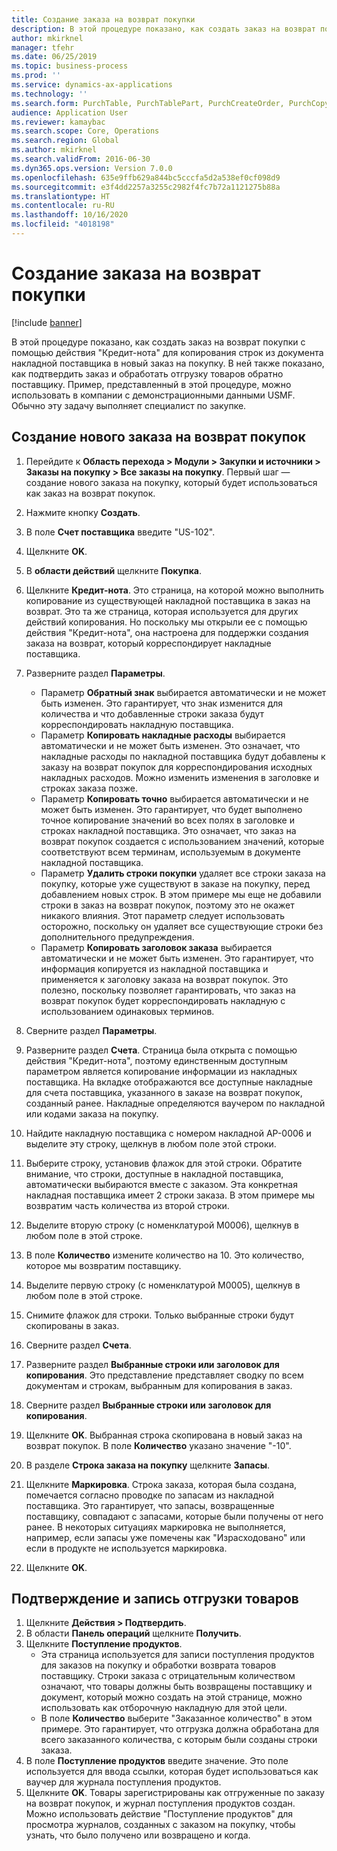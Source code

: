 ```yaml
---
title: Создание заказа на возврат покупки
description: В этой процедуре показано, как создать заказ на возврат покупки с помощью действия "Кредит-нота" для копирования строк из документа накладной поставщика в новый заказ на покупку.
author: mkirknel
manager: tfehr
ms.date: 06/25/2019
ms.topic: business-process
ms.prod: ''
ms.service: dynamics-ax-applications
ms.technology: ''
ms.search.form: PurchTable, PurchTablePart, PurchCreateOrder, PurchCopying, InventMarking, PurchEditLines
audience: Application User
ms.reviewer: kamaybac
ms.search.scope: Core, Operations
ms.search.region: Global
ms.author: mkirknel
ms.search.validFrom: 2016-06-30
ms.dyn365.ops.version: Version 7.0.0
ms.openlocfilehash: 635e9ffb629a844bc5cccfa5d2a538ef0cf098d9
ms.sourcegitcommit: e3f4dd2257a3255c2982f4fc7b72a1121275b88a
ms.translationtype: HT
ms.contentlocale: ru-RU
ms.lasthandoff: 10/16/2020
ms.locfileid: "4018198"
---
```

# <a name="create-a-purchase-return-order"></a>Создание заказа на возврат покупки

[!include [banner](../../includes/banner.md)]

В этой процедуре показано, как создать заказ на возврат покупки с помощью действия "Кредит-нота" для копирования строк из документа накладной поставщика в новый заказ на покупку. В ней также показано, как подтвердить заказ и обработать отгрузку товаров обратно поставщику. Пример, представленный в этой процедуре, можно использовать в компании с демонстрационными данными USMF. Обычно эту задачу выполняет специалист по закупке.

## <a name="create-a-new-purchase-return-order"></a>Создание нового заказа на возврат покупок
1. Перейдите к **Область перехода > Модули > Закупки и источники > Заказы на покупку > Все заказы на покупку**. Первый шаг — создание нового заказа на покупку, который будет использоваться как заказ на возврат покупок.  
2. Нажмите кнопку **Создать**.
3. В поле **Счет поставщика** введите "US-102".
4. Щелкните **OK**.
5. В **области действий** щелкните **Покупка**.
6. Щелкните **Кредит-нота**. Это страница, на которой можно выполнить копирование из существующей накладной поставщика в заказ на возврат. Это та же страница, которая используется для других действий копирования. Но поскольку мы открыли ее с помощью действия "Кредит-нота", она настроена для поддержки создания заказа на возврат, который корреспондирует накладные поставщика.  
7. Разверните раздел **Параметры**.
    - Параметр **Обратный знак** выбирается автоматически и не может быть изменен. Это гарантирует, что знак изменится для количества и что добавленные строки заказа будут корреспондировать накладную поставщика.  
    - Параметр **Копировать накладные расходы** выбирается автоматически и не может быть изменен. Это означает, что накладные расходы по накладной поставщика будут добавлены к заказу на возврат покупок для корреспондирования исходных накладных расходов. Можно изменить изменения в заголовке и строках заказа позже.  
    - Параметр **Копировать точно** выбирается автоматически и не может быть изменен. Это гарантирует, что будет выполнено точное копирование значений во всех полях в заголовке и строках накладной поставщика. Это означает, что заказ на возврат покупок создается с использованием значений, которые соответствуют всем терминам, используемым в документе накладной поставщика. 
    - Параметр **Удалить строки покупки** удаляет все строки заказа на покупку, которые уже существуют в заказе на покупку, перед добавлением новых строк. В этом примере мы еще не добавили строки в заказ на возврат покупок, поэтому это не окажет никакого влияния. Этот параметр следует использовать осторожно, поскольку он удаляет все существующие строки без дополнительного предупреждения.  
    * Параметр **Копировать заголовок заказа** выбирается автоматически и не может быть изменен. Это гарантирует, что информация копируется из накладной поставщика и применяется к заголовку заказа на возврат покупок. Это полезно, поскольку позволяет гарантировать, что заказ на возврат покупок будет корреспондировать накладную с использованием одинаковых терминов.  
8. Сверните раздел **Параметры**.
9. Разверните раздел **Счета**. Страница была открыта с помощью действия "Кредит-нота", поэтому единственным доступным параметром является копирование информации из накладных поставщика. На вкладке отображаются все доступные накладные для счета поставщика, указанного в заказе на возврат покупок, созданный ранее.   Накладные определяются ваучером по накладной или кодами заказа на покупку.
10. Найдите накладную поставщика с номером накладной AP-0006 и выделите эту строку, щелкнув в любом поле этой строки.
11. Выберите строку, установив флажок для этой строки. Обратите внимание, что строки, доступные в накладной поставщика, автоматически выбираются вместе с заказом. Эта конкретная накладная поставщика имеет 2 строки заказа. В этом примере мы возвратим часть количества из второй строки.
12. Выделите вторую строку (с номенклатурой M0006), щелкнув в любом поле в этой строке.
13. В поле **Количество** измените количество на 10. Это количество, которое мы возвратим поставщику. 
14. Выделите первую строку (с номенклатурой M0005), щелкнув в любом поле в этой строке.
15. Снимите флажок для строки. Только выбранные строки будут скопированы в заказ.
16. Сверните раздел **Счета**.
17. Разверните раздел **Выбранные строки или заголовок для копирования**. Это представление представляет сводку по всем документам и строкам, выбранным для копирования в заказ.  
18. Сверните раздел **Выбранные строки или заголовок для копирования**.
19. Щелкните **OK**. Выбранная строка скопирована в новый заказ на возврат покупок. В поле **Количество** указано значение "-10".   
20. В разделе **Строка заказа на покупку** щелкните **Запасы**.
21. Щелкните **Маркировка**. Строка заказа, которая была создана, помечается согласно проводке по запасам из накладной поставщика. Это гарантирует, что запасы, возвращенные поставщику, совпадают с запасами, которые были получены от него ранее. В некоторых ситуациях маркировка не выполняется, например, если запасы уже помечены как "Израсходовано" или если в продукте не используется маркировка.  

22. Щелкните **OK**.

## <a name="confirm-and-record-the-shipment-of-goods"></a>Подтверждение и запись отгрузки товаров
1. Щелкните **Действия > Подтвердить**.
2. В области **Панель операций** щелкните **Получить**.
3. Щелкните **Поступление продуктов**.
    - Эта страница используется для записи поступления продуктов для заказов на покупку и обработки возврата товаров поставщику. Строки заказа с отрицательным количеством означают, что товары должны быть возвращены поставщику и документ, который можно создать на этой странице, можно использовать как отборочную накладную для этой цели.   
    - В поле **Количество** выберите "Заказанное количество" в этом примере. Это гарантирует, что отгрузка должна обработана для всего заказанного количества, с которым были созданы строки заказа.   
4. В поле **Поступление продуктов** введите значение. Это поле используется для ввода ссылки, которая будет использоваться как ваучер для журнала поступления продуктов.  
5. Щелкните **OK**. Товары зарегистрированы как отгруженные по заказу на возврат покупок, и журнал поступления продуктов создан. Можно использовать действие "Поступление продуктов" для просмотра журналов, созданных с заказом на покупку, чтобы узнать, что было получено или возвращено и когда.  

